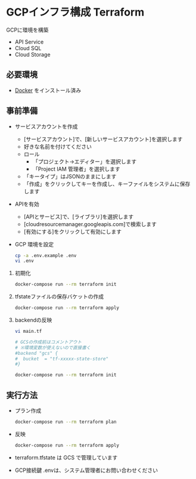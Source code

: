 # GCPインフラ構成 Terraform

GCPに環境を構築

- API Service
- Cloud SQL
- Cloud Storage

## 必要環境

- [Docker](https://www.docker.com/docker-mac) をインストール済み

## 事前準備

- サービスアカウントを作成
  - [サービスアカウント]で、[新しいサービスアカウント]を選択します
  - 好きな名前を付けてください
  - ロール
    - 「プロジェクト->エディター」を選択します
    - 「Project IAM 管理者」を選択します
  - 「キータイプ」はJSONのままにします
  - 「作成」をクリックしてキーを作成し、キーファイルをシステムに保存します

- APIを有効
  - [APIとサービス]で、[ライブラリ]を選択します
  - [cloudresourcemanager.googleapis.com]で検索します
  - [有効にする]をクリックして有効にします

- GCP 環境を設定
  ```BASH
  cp -a .env.example .env
  vi .env
  ```

1. 初期化

    ```BASH
    docker-compose run --rm terraform init
    ```

1. tfstateファイルの保存バケットの作成

    ```BASH
    docker-compose run --rm terraform apply
    ```

1. backendの反映

    ```BASH
    vi main.tf
    ```

    ```BASH
    # GCSの作成前はコメントアウト
    # ※環境変数が使えないので直接書く
    #backend "gcs" {
    #  bucket  = "tf-xxxxx-state-store"
    #}
    ```

    ```BASH
    docker-compose run --rm terraform init
    ```

## 実行方法

- プラン作成
  ```BASH
  docker-compose run --rm terraform plan
  ```

- 反映
  ```BASH
  docker-compose run --rm terraform apply
  ```

- terraform.tfstate は GCS で管理しています
- GCP接続鍵 .envは、システム管理者にお問い合わせください